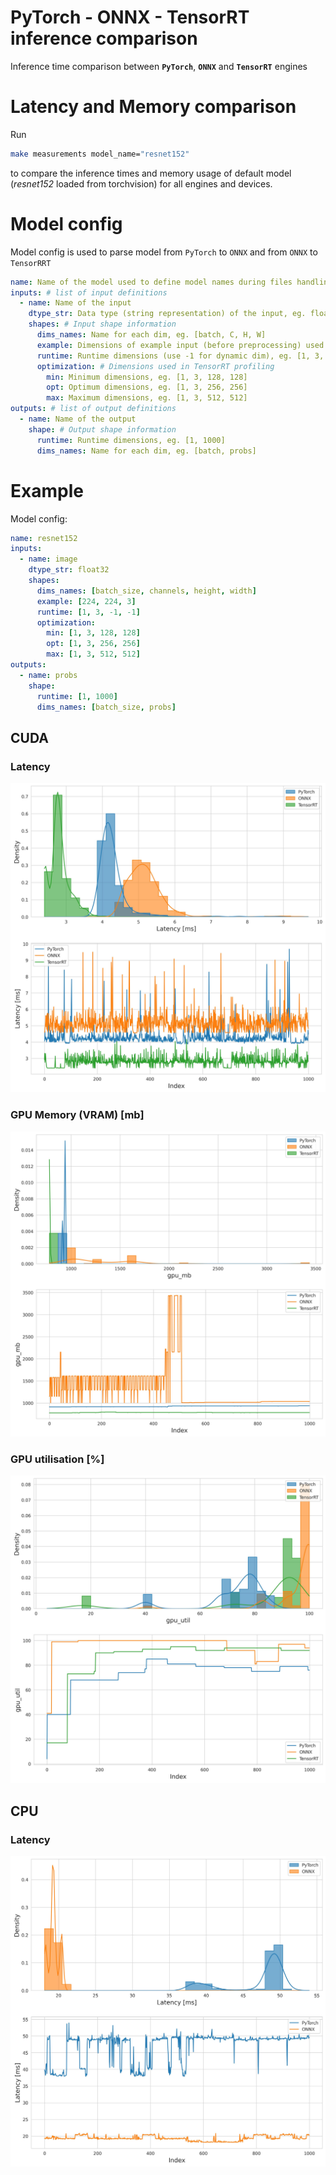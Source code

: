 # PyTorch - ONNX - TensorRT inference comparison
Inference time comparison between **`PyTorch`**, **`ONNX`** and **`TensorRT`** engines

# Latency and Memory comparison
Run 
```bash
make measurements model_name="resnet152"
```
to compare the inference times and memory usage of default model (*resnet152* loaded from torchvision) for all engines and devices.

# Model config
Model config is used to parse model from `PyTorch` to `ONNX` and from `ONNX` to `TensorRRT`
```yaml
name: Name of the model used to define model names during files handling
inputs: # list of input definitions
  - name: Name of the input 
    dtype_str: Data type (string representation) of the input, eg. float32
    shapes: # Input shape information
      dims_names: Name for each dim, eg. [batch, C, H, W]
      example: Dimensions of example input (before preprocessing) used for tests, eg. [224, 224, 3]
      runtime: Runtime dimensions (use -1 for dynamic dim), eg. [1, 3, -1, -1]
      optimization: # Dimensions used in TensorRT profiling
        min: Minimum dimensions, eg. [1, 3, 128, 128]
        opt: Optimum dimensions, eg. [1, 3, 256, 256]
        max: Maximum dimensions, eg. [1, 3, 512, 512]
outputs: # list of output definitions
  - name: Name of the output
    shape: # Output shape information
      runtime: Runtime dimensions, eg. [1, 1000]
      dims_names: Name for each dim, eg. [batch, probs]
```

# Example

Model config:
```yaml
name: resnet152
inputs:
  - name: image
    dtype_str: float32
    shapes:
      dims_names: [batch_size, channels, height, width]
      example: [224, 224, 3]
      runtime: [1, 3, -1, -1]
      optimization:
        min: [1, 3, 128, 128]
        opt: [1, 3, 256, 256]
        max: [1, 3, 512, 512]
outputs:
  - name: probs
    shape:
      runtime: [1, 1000]
      dims_names: [batch_size, probs]
```

## CUDA

### Latency
![cuda_latency](./models/resnet152/plots/cuda_time_measurements.jpg)

### GPU Memory (VRAM) [mb] 
![gpu_ram](./models/resnet152/plots/gpu_mb_measurements.jpg)

### GPU utilisation [%] 
![gpu_util](./models/resnet152/plots/gpu_util_measurements.jpg)

## CPU

### Latency
![cpu_latency](./models/resnet152/plots/cpu_time_measurements.jpg)